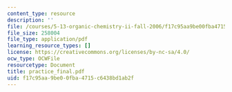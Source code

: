 ```yaml
---
content_type: resource
description: ''
file: /courses/5-13-organic-chemistry-ii-fall-2006/f17c95aa9be00fba4715c6438bd1ab2f_practice_final.pdf
file_size: 258004
file_type: application/pdf
learning_resource_types: []
license: https://creativecommons.org/licenses/by-nc-sa/4.0/
ocw_type: OCWFile
resourcetype: Document
title: practice_final.pdf
uid: f17c95aa-9be0-0fba-4715-c6438bd1ab2f
---
```

